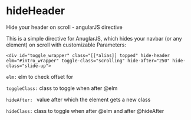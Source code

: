 # hideHeader
Hide your header on scroll - angularJS directive

This is a simple directive for AnuglarJS, which hides your navbar (or any element) on scroll with customizable Parameters:

```
<div id="toggle_wrapper" class="[[*alias]] topped" hide-header elm="#intro_wrapper" toggle-class="scrolling" hide-after="250" hide-class="slide-up">
```

```elm:```  elm to check offset for

```toggleClass:``` class to toggle when after @elm

```hideAfter: ``` value after which the element gets a new class

```hideClass:``` class to toggle when after @elm and after @hideAfter
